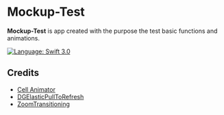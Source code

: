 # Mockup-Test

**Mockup-Test** is app created with the purpose the test basic functions and animations.

[![Language: Swift 3.0](https://img.shields.io/badge/swift-3.0-orange.svg?style=flat)](https://developer.apple.com/swift)


## Credits

- [Cell Animator](https://github.com/warchimede/CellAnimator)
- [DGElasticPullToRefresh](https://github.com/gontovnik/DGElasticPullToRefresh)
- [ZoomTransitioning](https://github.com/WorldDownTown/ZoomTransitioning)
